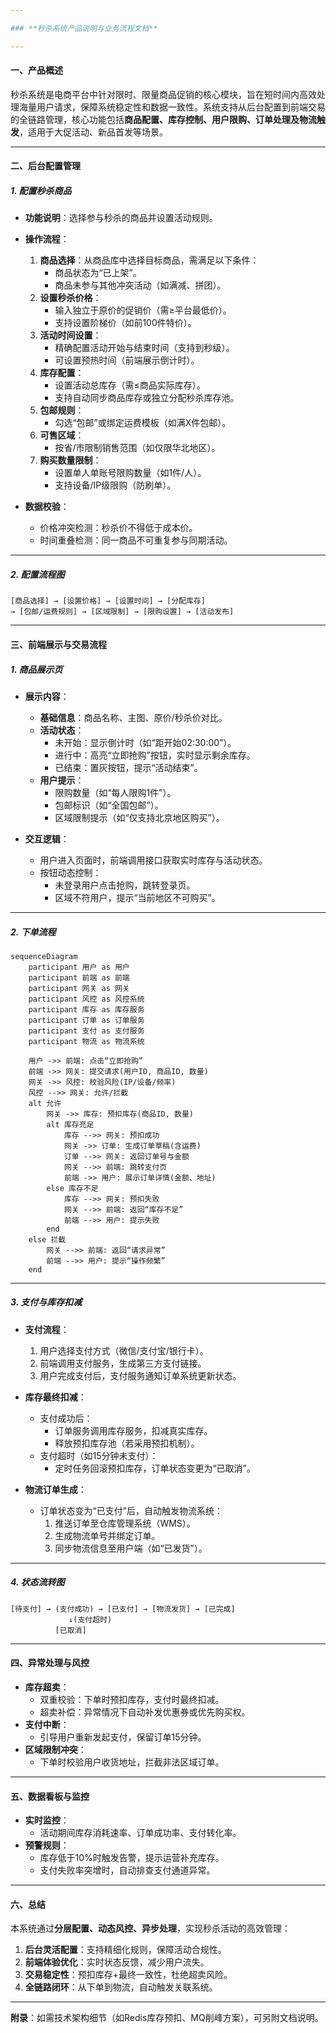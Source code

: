 ```yaml
---

### **秒杀系统产品说明与业务流程文档**

---
```


#### **一、产品概述**  
秒杀系统是电商平台中针对限时、限量商品促销的核心模块，旨在短时间内高效处理海量用户请求，保障系统稳定性和数据一致性。系统支持从后台配置到前端交易的全链路管理，核心功能包括**商品配置、库存控制、用户限购、订单处理及物流触发**，适用于大促活动、新品首发等场景。

---

#### **二、后台配置管理**  

##### **1. 配置秒杀商品**  
- **功能说明**：选择参与秒杀的商品并设置活动规则。  
- **操作流程**：  
  1. **商品选择**：从商品库中选择目标商品，需满足以下条件：  
     - 商品状态为“已上架”。  
     - 商品未参与其他冲突活动（如满减、拼团）。  
  2. **设置秒杀价格**：  
     - 输入独立于原价的促销价（需≥平台最低价）。  
     - 支持设置阶梯价（如前100件特价）。  
  3. **活动时间设置**：  
     - 精确配置活动开始与结束时间（支持到秒级）。  
     - 可设置预热时间（前端展示倒计时）。  
  4. **库存配置**：  
     - 设置活动总库存（需≤商品实际库存）。  
     - 支持自动同步商品库存或独立分配秒杀库存池。  
  5. **包邮规则**：  
     - 勾选“包邮”或绑定运费模板（如满X件包邮）。  
  6. **可售区域**：  
     - 按省/市限制销售范围（如仅限华北地区）。  
  7. **购买数量限制**：  
     - 设置单人单账号限购数量（如1件/人）。  
     - 支持设备/IP级限购（防刷单）。  

- **数据校验**：  
  - 价格冲突检测：秒杀价不得低于成本价。  
  - 时间重叠检测：同一商品不可重复参与同期活动。  

---

##### **2. 配置流程图**  
```plaintext
[商品选择] → [设置价格] → [设置时间] → [分配库存]  
→ [包邮/运费规则] → [区域限制] → [限购设置] → [活动发布]  
```

---

#### **三、前端展示与交易流程**  

##### **1. 商品展示页**  
- **展示内容**：  
  - **基础信息**：商品名称、主图、原价/秒杀价对比。  
  - **活动状态**：  
    - 未开始：显示倒计时（如“距开始02:30:00”）。  
    - 进行中：高亮“立即抢购”按钮，实时显示剩余库存。  
    - 已结束：置灰按钮，提示“活动结束”。  
  - **用户提示**：  
    - 限购数量（如“每人限购1件”）。  
    - 包邮标识（如“全国包邮”）。  
    - 区域限制提示（如“仅支持北京地区购买”）。  

- **交互逻辑**：  
  - 用户进入页面时，前端调用接口获取实时库存与活动状态。  
  - 按钮动态控制：  
    - 未登录用户点击抢购，跳转登录页。  
    - 区域不符用户，提示“当前地区不可购买”。  

---

##### **2. 下单流程**  
```mermaid
sequenceDiagram
    participant 用户 as 用户
    participant 前端 as 前端
    participant 网关 as 网关
    participant 风控 as 风控系统
    participant 库存 as 库存服务
    participant 订单 as 订单服务
    participant 支付 as 支付服务
    participant 物流 as 物流系统

    用户 ->> 前端: 点击“立即抢购”
    前端 ->> 网关: 提交请求(用户ID, 商品ID, 数量)
    网关 ->> 风控: 校验风险(IP/设备/频率)
    风控 -->> 网关: 允许/拦截
    alt 允许
        网关 ->> 库存: 预扣库存(商品ID, 数量)
        alt 库存充足
            库存 -->> 网关: 预扣成功
            网关 ->> 订单: 生成订单草稿(含运费)
            订单 -->> 网关: 返回订单号与金额
            网关 -->> 前端: 跳转支付页
            前端 ->> 用户: 展示订单详情(金额、地址)
        else 库存不足
            库存 -->> 网关: 预扣失败
            网关 -->> 前端: 返回“库存不足”
            前端 -->> 用户: 提示失败
        end
    else 拦截
        网关 -->> 前端: 返回“请求异常”
        前端 -->> 用户: 提示“操作频繁”
    end
```

---

##### **3. 支付与库存扣减**  
- **支付流程**：  
  1. 用户选择支付方式（微信/支付宝/银行卡）。  
  2. 前端调用支付服务，生成第三方支付链接。  
  3. 用户完成支付后，支付服务通知订单系统更新状态。  

- **库存最终扣减**：  
  - 支付成功后：  
    - 订单服务调用库存服务，扣减真实库存。  
    - 释放预扣库存池（若采用预扣机制）。  
  - 支付超时（如15分钟未支付）：  
    - 定时任务回滚预扣库存，订单状态变更为“已取消”。  

- **物流订单生成**：  
  - 订单状态变为“已支付”后，自动触发物流系统：  
    1. 推送订单至仓库管理系统（WMS）。  
    2. 生成物流单号并绑定订单。  
    3. 同步物流信息至用户端（如“已发货”）。  

---

##### **4. 状态流转图**  
```plaintext
[待支付] → (支付成功) → [已支付] → [物流发货] → [已完成]  
             ↓(支付超时)  
          [已取消]  
```

---

#### **四、异常处理与风控**  
- **库存超卖**：  
  - 双重校验：下单时预扣库存，支付时最终扣减。  
  - 超卖补偿：异常情况下自动补发优惠券或优先购买权。  
- **支付中断**：  
  - 引导用户重新发起支付，保留订单15分钟。  
- **区域限制冲突**：  
  - 下单时校验用户收货地址，拦截非法区域订单。  

---

#### **五、数据看板与监控**  
- **实时监控**：  
  - 活动期间库存消耗速率、订单成功率、支付转化率。  
- **预警规则**：  
  - 库存低于10%时触发告警，提示运营补充库存。  
  - 支付失败率突增时，自动排查支付通道异常。  

--- 

#### **六、总结**  
本系统通过**分层配置、动态风控、异步处理**，实现秒杀活动的高效管理：  
1. **后台灵活配置**：支持精细化规则，保障活动合规性。  
2. **前端体验优化**：实时状态反馈，减少用户流失。  
3. **交易稳定性**：预扣库存+最终一致性，杜绝超卖风险。  
4. **全链路闭环**：从下单到物流，自动触发关联系统。  

--- 

**附录**：如需技术架构细节（如Redis库存预扣、MQ削峰方案），可另附文档说明。